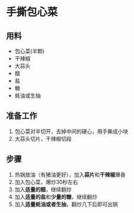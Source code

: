 # 手撕包心菜

## 用料
- 包心菜(半颗)
- 干辣椒
- 大蒜头
- 醋
- 盐
- 糖
- 蚝油或生抽

## 准备工作
1. 包心菜对半切开，去掉中间的硬心，用手撕成小块
2. 大蒜头切片，干辣椒切段

## 步骤
1. 热锅放油（有猪油更好），加入**蒜片**和**干辣椒**爆香
2. 加入包心菜，爆炒30秒左右
3. 加入**适量的醋**，继续翻炒
4. 加入**适量的盐**和**少量的糖**，继续翻炒
5. 加入**适量蚝油或者生抽**，翻炒几下后即可出锅